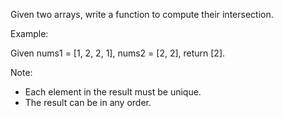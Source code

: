 Given two arrays, write a function to compute their intersection.

Example:

Given nums1 = [1, 2, 2, 1], nums2 = [2, 2], return [2].

Note:

* Each element in the result must be unique.
* The result can be in any order.
